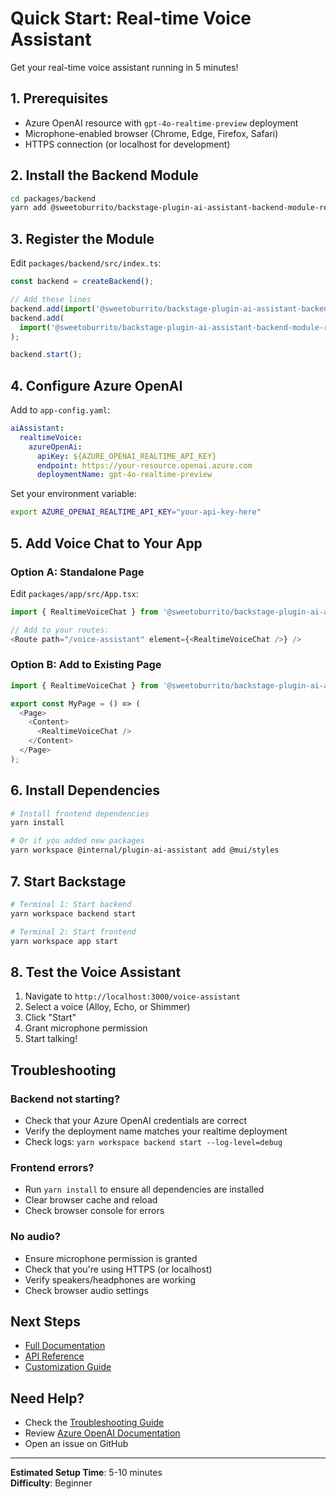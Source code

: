 # Quick Start: Real-time Voice Assistant

Get your real-time voice assistant running in 5 minutes!

## 1. Prerequisites

- Azure OpenAI resource with `gpt-4o-realtime-preview` deployment
- Microphone-enabled browser (Chrome, Edge, Firefox, Safari)
- HTTPS connection (or localhost for development)

## 2. Install the Backend Module

```bash
cd packages/backend
yarn add @sweetoburrito/backstage-plugin-ai-assistant-backend-module-realtime-voice-azure
```

## 3. Register the Module

Edit `packages/backend/src/index.ts`:

```typescript
const backend = createBackend();

// Add these lines
backend.add(import('@sweetoburrito/backstage-plugin-ai-assistant-backend'));
backend.add(
  import('@sweetoburrito/backstage-plugin-ai-assistant-backend-module-realtime-voice-azure')
);

backend.start();
```

## 4. Configure Azure OpenAI

Add to `app-config.yaml`:

```yaml
aiAssistant:
  realtimeVoice:
    azureOpenAi:
      apiKey: ${AZURE_OPENAI_REALTIME_API_KEY}
      endpoint: https://your-resource.openai.azure.com
      deploymentName: gpt-4o-realtime-preview
```

Set your environment variable:

```bash
export AZURE_OPENAI_REALTIME_API_KEY="your-api-key-here"
```

## 5. Add Voice Chat to Your App

### Option A: Standalone Page

Edit `packages/app/src/App.tsx`:

```typescript
import { RealtimeVoiceChat } from '@sweetoburrito/backstage-plugin-ai-assistant';

// Add to your routes:
<Route path="/voice-assistant" element={<RealtimeVoiceChat />} />
```

### Option B: Add to Existing Page

```typescript
import { RealtimeVoiceChat } from '@sweetoburrito/backstage-plugin-ai-assistant';

export const MyPage = () => (
  <Page>
    <Content>
      <RealtimeVoiceChat />
    </Content>
  </Page>
);
```

## 6. Install Dependencies

```bash
# Install frontend dependencies
yarn install

# Or if you added new packages
yarn workspace @internal/plugin-ai-assistant add @mui/styles
```

## 7. Start Backstage

```bash
# Terminal 1: Start backend
yarn workspace backend start

# Terminal 2: Start frontend  
yarn workspace app start
```

## 8. Test the Voice Assistant

1. Navigate to `http://localhost:3000/voice-assistant`
2. Select a voice (Alloy, Echo, or Shimmer)
3. Click "Start"
4. Grant microphone permission
5. Start talking!

## Troubleshooting

### Backend not starting?
- Check that your Azure OpenAI credentials are correct
- Verify the deployment name matches your realtime deployment
- Check logs: `yarn workspace backend start --log-level=debug`

### Frontend errors?
- Run `yarn install` to ensure all dependencies are installed
- Clear browser cache and reload
- Check browser console for errors

### No audio?
- Ensure microphone permission is granted
- Check that you're using HTTPS (or localhost)
- Verify speakers/headphones are working
- Check browser audio settings

## Next Steps

- [Full Documentation](./realtime-voice.md)
- [API Reference](./realtime-voice.md#api-reference)
- [Customization Guide](./realtime-voice.md#customization)

## Need Help?

- Check the [Troubleshooting Guide](./realtime-voice.md#troubleshooting)
- Review [Azure OpenAI Documentation](https://learn.microsoft.com/azure/ai-services/openai/realtime-audio-quickstart)
- Open an issue on GitHub

---

**Estimated Setup Time**: 5-10 minutes  
**Difficulty**: Beginner

